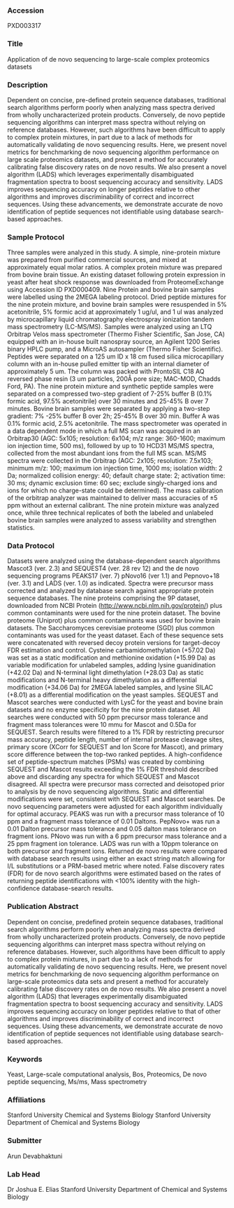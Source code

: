 ### Accession
PXD003317

### Title
Application of de novo sequencing to large-scale complex proteomics datasets

### Description
Dependent on concise, pre-defined protein sequence databases, traditional search algorithms perform poorly when analyzing mass spectra derived from wholly uncharacterized protein products. Conversely, de novo peptide sequencing algorithms can interpret mass spectra without relying on reference databases. However, such algorithms have been difficult to apply to complex protein mixtures, in part due to a lack of methods for automatically validating de novo sequencing results. Here, we present novel metrics for benchmarking de novo sequencing algorithm performance on large scale proteomics datasets, and present a method for accurately calibrating false discovery rates on de novo results. We also present a novel algorithm (LADS) which leverages experimentally disambiguated fragmentation spectra to boost sequencing accuracy and sensitivity. LADS improves sequencing accuracy on longer peptides relative to other algorithms and improves discriminability of correct and incorrect sequences. Using these advancements, we demonstrate accurate de novo identification of peptide sequences not identifiable using database search-based approaches.

### Sample Protocol
Three samples were analyzed in this study. A simple, nine-protein mixture was prepared from purified commercial sources, and mixed at approximately equal molar ratios. A complex protein mixture was prepared from bovine brain tissue. An existing dataset following protein expression in yeast after heat shock response was downloaded from ProteomeExchange using Accession ID PXD000409. Nine Protein and bovine brain samples were labelled using the 2MEGA labeling protocol.   Dried peptide mixtures for the nine protein mixture, and bovine brain samples were resuspended in 5% acetonitrile, 5% formic acid at approximately 1 ug/ul, and 1 ul was analyzed by microcapillary liquid chromatography electrospray ionization tandem mass spectrometry (LC-MS/MS). Samples were analyzed using an LTQ Orbitrap Velos mass spectrometer (Thermo Fisher Scientific, San Jose, CA) equipped with an in-house built nanospray source, an Agilent 1200 Series binary HPLC pump, and a MicroAS autosampler (Thermo Fisher Scientific). Peptides were separated on a 125 um ID x 18 cm fused silica microcapillary column with an in-house pulled emitter tip with an internal diameter of approximately 5 um. The column was packed with ProntoSIL C18 AQ reversed phase resin (3 um particles, 200Å pore size; MAC-MOD, Chadds Ford, PA). The nine protein mixture and synthetic peptide samples were separated on a compressed two-step gradient of 7-25% buffer B (0.1% formic acid, 97.5% acetonitrile) over 30 minutes and 25-45% B over 7 minutes. Bovine brain samples were separated by applying a two-step gradient: 7% -25% buffer B over 2h; 25-45% B over 30 min. Buffer A was 0.1% formic acid, 2.5% acetonitrile. The mass spectrometer was operated in a data dependent mode in which a full MS scan was acquired in an Orbitrap30 (AGC: 5x105; resolution: 6x104; m/z range: 360-1600; maximum ion injection time, 500 ms), followed by up to 10 HCD31 MS/MS spectra, collected from the most abundant ions from the full MS scan. MS/MS spectra were collected in the Orbitrap (AGC: 2x105; resolution: 7.5x103; minimum m/z: 100; maximum ion injection time, 1000 ms; isolation width: 2 Da; normalized collision energy: 40; default charge state: 2; activation time: 30 ms; dynamic exclusion time: 60 sec; exclude singly-charged ions and ions for which no charge-state could be determined). The mass calibration of the orbitrap analyzer was maintained to deliver mass accuracies of ±5 ppm without an external calibrant. The nine protein mixture was analyzed once, while three technical replicates of both the labeled and unlabeled bovine brain samples were analyzed to assess variability and strengthen statistics.

### Data Protocol
Datasets were analyzed using the database-dependent search algorithms Mascot3 (ver. 2.3) and SEQUEST4 (ver. 28 rev 12) and the de novo sequencing programs PEAKS17 (ver. 7) pNovo16 (ver 1.1) and Pepnovo+18 (ver. 3.1) and LADS (ver. 1.0) as indicated. Spectra were precursor mass corrected and analyzed by database search against appropriate protein sequence databases. The nine proteins comprising the 9P dataset, downloaded from NCBI Protein (http://www.ncbi.nlm.nih.gov/protein/) plus common contaminants were used for the nine protein dataset. The bovine proteome (Uniprot) plus common contaminants was used for bovine brain datasets. The Saccharomyces cerevisiae proteome (SGD) plus common contaminants was used for the yeast dataset. Each of these sequence sets were concatenated with reversed decoy protein versions for target-decoy FDR estimation and control. Cysteine carbamidomethylation (+57.02 Da) was set as a static modification and methionine oxidation (+15.99 Da) as variable modification for unlabeled samples, adding lysine guanidination (+42.02 Da) and N-terminal light dimethylation (+28.03 Da) as static modifications and N-terminal heavy dimethylation as a differential modification (+34.06 Da) for 2MEGA labeled samples, and lysine SILAC (+8.01) as a differential modification on the yeast samples. SEQUEST and Mascot searches were conducted with LysC for the yeast and bovine brain datasets and no enzyme specificity for the nine protein dataset. All searches were conducted with 50 ppm precursor mass tolerance and fragment mass tolerances were 10 mmu for Mascot and 0.5Da for SEQUEST. Search results were filtered to a 1% FDR by restricting precursor mass accuracy, peptide length, number of internal protease cleavage sites, primary score (XCorr for SEQUEST and Ion Score for Mascot), and primary score difference between the top-two ranked peptides. A high-confidence set of peptide-spectrum matches (PSMs) was created by combining SEQUEST and Mascot results exceeding the 1% FDR threshold described above and discarding any spectra for which SEQUEST and Mascot disagreed. All spectra were precursor mass corrected and deisotoped prior to analysis by de novo sequencing algorithms. Static and differential modifications were set, consistent with SEQUEST and Mascot searches. De novo sequencing parameters were adjusted for each algorithm individually for optimal accuracy. PEAKS was run with a precursor mass tolerance of 10 ppm and a fragment mass tolerance of 0.01 Daltons. PepNovo+ was run a 0.01 Dalton precursor mass tolerance and 0.05 dalton mass tolerance on fragment ions. PNovo was run with a 6 ppm precursor mass tolerance and a 25 ppm fragment ion tolerance. LADS was run with a 10ppm tolerance on both precursor and fragment ions. Returned de novo results were compared with database search results using either an exact string match allowing for I/L substitutions or a PRM-based metric where noted. False discovery rates (FDR) for de novo search algorithms were estimated based on the rates of returning peptide identifications with <100% identity with the high-confidence database-search results.

### Publication Abstract
Dependent on concise, predefined protein sequence databases, traditional search algorithms perform poorly when analyzing mass spectra derived from wholly uncharacterized protein products. Conversely, de novo peptide sequencing algorithms can interpret mass spectra without relying on reference databases. However, such algorithms have been difficult to apply to complex protein mixtures, in part due to a lack of methods for automatically validating de novo sequencing results. Here, we present novel metrics for benchmarking de novo sequencing algorithm performance on large-scale proteomics data sets and present a method for accurately calibrating false discovery rates on de novo results. We also present a novel algorithm (LADS) that leverages experimentally disambiguated fragmentation spectra to boost sequencing accuracy and sensitivity. LADS improves sequencing accuracy on longer peptides relative to that of other algorithms and improves discriminability of correct and incorrect sequences. Using these advancements, we demonstrate accurate de novo identification of peptide sequences not identifiable using database search-based approaches.

### Keywords
Yeast, Large-scale computational analysis, Bos, Proteomics, De novo peptide sequencing, Ms/ms, Mass spectrometry

### Affiliations
Stanford University Chemical and Systems Biology
Stanford University Department of Chemical and Systems Biology

### Submitter
Arun Devabhaktuni

### Lab Head
Dr Joshua E. Elias
Stanford University Department of Chemical and Systems Biology


